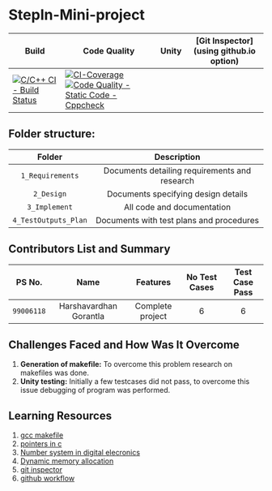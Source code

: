 # StepIn-Mini-project

Build | Code Quality | Unity | [Git Inspector](using github.io option)
------|----------|-------|--------------
[![C/C++ CI - Build Status](https://github.com/HarshavardhanGorantla8008/stepin_cricketscoresheet/actions/workflows/c%20Cl.yml/badge.svg)](https://github.com/HarshavardhanGorantla8008/stepin_cricketscoresheet/actions/workflows/c%20Cl.yml)| [![CI-Coverage](https://github.com/HarshavardhanGorantla8008/stepin_cricketscoresheet/actions/workflows/gcov.yml/badge.svg)](https://github.com/HarshavardhanGorantla8008/stepin_cricketscoresheet/actions/workflows/gcov.yml) [![Code Quality - Static Code - Cppcheck](https://github.com/HarshavardhanGorantla8008/stepin_cricketscoresheet/actions/workflows/cppcheck.yml/badge.svg)](https://github.com/HarshavardhanGorantla8008/stepin_cricketscoresheet/actions/workflows/cppcheck.yml)

## Folder structure:

| Folder | Description |
| :---: | :---: |
| `1_Requirements` | Documents detailing requirements and research |
| `2_Design` | Documents specifying design details |
| `3_Implement` | All code and documentation |
| `4_TestOutputs_Plan` | Documents with test plans and procedures |

## Contributors List and Summary

|PS No. |  Name   |    Features    |No Test Cases|Test Case Pass|
|:---:|:---:|:---:|:---:|:---:|
|`99006118` | Harshavardhan Gorantla  | Complete project   | 6   | 6     |
    

## Challenges Faced and How Was It Overcome

1. **Generation of makefile:** To overcome this problem research on makefiles was done.
2. **Unity testing:** Initially a few testcases did not pass, to overcome this issue debugging of program was performed.

## Learning Resources
1. [gcc makefile](https://www3.ntu.edu.sg/home/ehchua/programming/cpp/gcc_make.html#zz-2.1)
2. [pointers in c](https://www.freecodecamp.org/news/pointers-in-c-are-not-as-difficult-as-you-think/)
3. [Number system in digital elecronics](https://learnabout-electronics.org/Digital/dig11.php)
4. [Dynamic memory allocation](https://www.programiz.com/c-programming/c-dynamic-memory-allocation)
5. [git inspector](https://github.com/ejwa/gitinspector.git)
6. [github workflow](https://docs.github.com/en/actions/learn-github-action)
